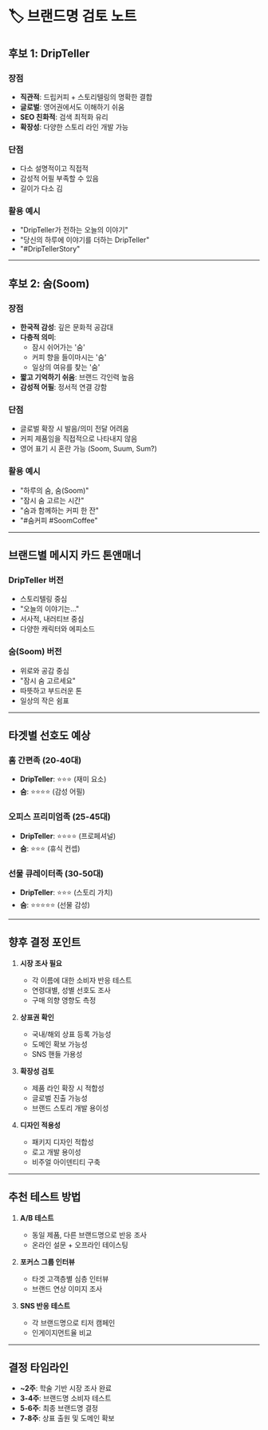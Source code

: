 # 🏷️ 브랜드명 검토 노트

## 후보 1: DripTeller

### 장점
- **직관적**: 드립커피 + 스토리텔링의 명확한 결합
- **글로벌**: 영어권에서도 이해하기 쉬움
- **SEO 친화적**: 검색 최적화 유리
- **확장성**: 다양한 스토리 라인 개발 가능

### 단점
- 다소 설명적이고 직접적
- 감성적 어필 부족할 수 있음
- 길이가 다소 김

### 활용 예시
- "DripTeller가 전하는 오늘의 이야기"
- "당신의 하루에 이야기를 더하는 DripTeller"
- "#DripTellerStory"

---

## 후보 2: 숨(Soom)

### 장점
- **한국적 감성**: 깊은 문화적 공감대
- **다층적 의미**: 
  - 잠시 쉬어가는 '숨'
  - 커피 향을 들이마시는 '숨'
  - 일상의 여유를 찾는 '숨'
- **짧고 기억하기 쉬움**: 브랜드 각인력 높음
- **감성적 어필**: 정서적 연결 강함

### 단점
- 글로벌 확장 시 발음/의미 전달 어려움
- 커피 제품임을 직접적으로 나타내지 않음
- 영어 표기 시 혼란 가능 (Soom, Suum, Sum?)

### 활용 예시
- "하루의 숨, 숨(Soom)"
- "잠시 숨 고르는 시간"
- "숨과 함께하는 커피 한 잔"
- "#숨커피 #SoomCoffee"

---

## 브랜드별 메시지 카드 톤앤매너

### DripTeller 버전
- 스토리텔링 중심
- "오늘의 이야기는..."
- 서사적, 내러티브 중심
- 다양한 캐릭터와 에피소드

### 숨(Soom) 버전
- 위로와 공감 중심
- "잠시 숨 고르세요"
- 따뜻하고 부드러운 톤
- 일상의 작은 쉼표

---

## 타겟별 선호도 예상

### 홈 간편족 (20-40대)
- **DripTeller**: ⭐⭐⭐ (재미 요소)
- **숨**: ⭐⭐⭐⭐ (감성 어필)

### 오피스 프리미엄족 (25-45대)
- **DripTeller**: ⭐⭐⭐⭐ (프로페셔널)
- **숨**: ⭐⭐⭐ (휴식 컨셉)

### 선물 큐레이터족 (30-50대)
- **DripTeller**: ⭐⭐⭐ (스토리 가치)
- **숨**: ⭐⭐⭐⭐⭐ (선물 감성)

---

## 향후 결정 포인트

1. **시장 조사 필요**
   - 각 이름에 대한 소비자 반응 테스트
   - 연령대별, 성별 선호도 조사
   - 구매 의향 영향도 측정

2. **상표권 확인**
   - 국내/해외 상표 등록 가능성
   - 도메인 확보 가능성
   - SNS 핸들 가용성

3. **확장성 검토**
   - 제품 라인 확장 시 적합성
   - 글로벌 진출 가능성
   - 브랜드 스토리 개발 용이성

4. **디자인 적용성**
   - 패키지 디자인 적합성
   - 로고 개발 용이성
   - 비주얼 아이덴티티 구축

---

## 추천 테스트 방법

1. **A/B 테스트**
   - 동일 제품, 다른 브랜드명으로 반응 조사
   - 온라인 설문 + 오프라인 테이스팅

2. **포커스 그룹 인터뷰**
   - 타겟 고객층별 심층 인터뷰
   - 브랜드 연상 이미지 조사

3. **SNS 반응 테스트**
   - 각 브랜드명으로 티저 캠페인
   - 인게이지먼트율 비교

---

## 결정 타임라인

- **~2주**: 학술 기반 시장 조사 완료
- **3-4주**: 브랜드명 소비자 테스트
- **5-6주**: 최종 브랜드명 결정
- **7-8주**: 상표 출원 및 도메인 확보
